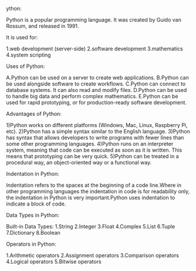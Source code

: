 ython:

Python is a popular programming language. It was created by Guido van Rossum, and released in 1991.

It is used for:

1.web development (server-side)
2.software development
3.mathematics
4.system scripting

Uses of Python:

A.Python can be used on a server to create web applications.
B.Python can be used alongside software to create workflows.
C.Python can connect to database systems. It can also read and modify files.
D.Python can be used to handle big data and perform complex mathematics.
E.Python can be used for rapid prototyping, or for production-ready software development.

Advantages of Python:

1)Python works on different platforms (Windows, Mac, Linux, Raspberry Pi, etc).
2)Python has a simple syntax similar to the English language.
3)Python has syntax that allows developers to write programs with fewer lines than some other programming languages.
4)Python runs on an interpreter system, meaning that code can be executed as soon as it is written. This means that prototyping can be very quick.
5)Python can be treated in a procedural way, an object-oriented way or a functional way.

Indentation in Python:

Indentation refers to the spaces at the beginning of a code line.Where in other programming languages the indentation in code is for readability only, the indentation in Python is very important.Python uses indentation to indicate a block of code.

Data Types in Python:

Built-in Data Types:
1.String
2.Integer
3.Float
4.Complex
5.List
6.Tuple
7.Dictionary
8.Boolean

Operators in Python:

1.Arithmetic operators
2.Assignment operators
3.Comparison operators
4.Logical operators
5.Bitwise operators